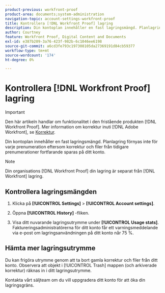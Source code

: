 ```yaml
---
product-previous: workfront-proof
product-area: documents;system-administration
navigation-topic: account-settings-workfront-proof
title: Kontrollera [!DNL Workfront Proof] lagring
description: Din kontoplan innehåller en fast lagringsmängd. Planlagring förnyas inte för varje prenumeration eftersom korrektur och filer från tidigare prenumerationer fortfarande sparas på ditt konto.
author: Courtney
feature: Workfront Proof, Digital Content and Documents
exl-id: e387b209-3a76-423f-982b-6c1046ee6198
source-git-commit: a6cd3fe793c197308105da27369191d84cb59377
workflow-type: tm+mt
source-wordcount: '174'
ht-degree: 0%

---
```


# Kontrollera [!DNL Workfront Proof] lagring

>[!IMPORTANT]
>
>Den här artikeln handlar om funktionalitet i den fristående produkten [!DNL Workfront Proof]. Mer information om korrektur inuti [!DNL Adobe Workfront], se [Korrektur](../../../review-and-approve-work/proofing/proofing.md).

Din kontoplan innehåller en fast lagringsmängd. Planlagring förnyas inte för varje prenumeration eftersom korrektur och filer från tidigare prenumerationer fortfarande sparas på ditt konto.

>[!NOTE]
>
>Din organisations [!DNL Workfront Proof] din lagring är separat från [!DNL Workfront] lagring.

## Kontrollera lagringsmängden

1. Klicka på **[!UICONTROL Settings]** > **[!UICONTROL Account settings]**.

1. Öppna **[!UICONTROL History]** -fliken.
1. Visa ditt nuvarande lagringsutrymme under **[!UICONTROL Usage stats]**.
Faktureringsadministratörerna för ditt konto får ett varningsmeddelande via e-post om lagringsanvändningen på ditt konto når 75 %.

## Hämta mer lagringsutrymme

Du kan frigöra utrymme genom att ta bort gamla korrektur och filer från ditt konto. Observera att objekt i [!UICONTROL Trash] mappen (och arkiverade korrektur) räknas in i ditt lagringsutrymme.

Kontakta vårt säljteam om du vill uppgradera ditt konto för att öka din lagringsgräns.
